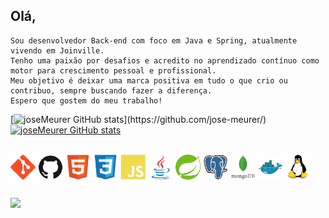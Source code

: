 ## Olá,

```
Sou desenvolvedor Back-end com foco em Java e Spring, atualmente vivendo em Joinville.
Tenho uma paixão por desafios e acredito no aprendizado contínuo como motor para crescimento pessoal e profissional.
Meu objetivo é deixar uma marca positiva em tudo o que crio ou contribuo, sempre buscando fazer a diferença.
Espero que gostem do meu trabalho!
```

<div>
<!--    <img height="150em" align="center" src="https://github-readme-stats-jose-meurer.vercel.app/api?username=jose-meurer&show_icons=true&theme=calm_pink&include_all_commits=false&count_private=true/> -->
  
<!--  <img height="150em" align="center" src="https://github-readme-stats-jose-meurer.vercel.app/api/top-langs/?username=jose-meurer&layout=compact&langs_count=7&theme=calm_pink&size_weight=0.5&count_weight=0.5/> -->

[![joseMeurer GitHub stats](https://github-readme-stats.vercel.app/api?username=jose-meurer&show_icons=true&theme=calm_pink&include_all_commits=false&count_private=true")](https://github.com/jose-meurer/)
[![joseMeurer GitHub stats](https://github-readme-stats.vercel.app/api/top-langs/?username=jose-meurer&layout=compact&langs_count=7&theme=calm_pink&size_weight=0.5&count_weight=0.5)](https://github.com/jose-meurer/)

</div>

<br />
<div style="display: inline_block">
  <img align="center" alt="git" height="40" width="40" src="https://github.com/devicons/devicon/blob/master/icons/git/git-original.svg">
  <img align="center" alt="github" height="40" width="40" src="https://github.com/devicons/devicon/blob/master/icons/github/github-original.svg">
  <img align="center" alt="html" height="40" width="40" src="https://github.com/devicons/devicon/blob/master/icons/html5/html5-original.svg">
  <img align="center" alt="css" height="40" width="40" src="https://github.com/devicons/devicon/blob/master/icons/css3/css3-original.svg">
  <img align="center" alt="css" height="40" width="40" src="https://github.com/devicons/devicon/blob/master/icons/javascript/javascript-plain.svg">
  <img align="center" alt="java" height="40" width="40" src="https://raw.githubusercontent.com/devicons/devicon/master/icons/java/java-original.svg">
  <img align="center" alt="spring" height="40" width="40" src="https://raw.githubusercontent.com/devicons/devicon/master/icons/spring/spring-original.svg">
  <img align="center" alt="postgresql" height="40" width="40" src="https://raw.githubusercontent.com/devicons/devicon/master/icons/postgresql/postgresql-original.svg">
  <img align="center" alt="MongoDB" height="40" width="40" src="https://raw.githubusercontent.com/devicons/devicon/master/icons/mongodb/mongodb-original-wordmark.svg" />
  <img align="center" alt="docker" height="40" width="40" src="https://github.com/devicons/devicon/blob/master/icons/docker/docker-original.svg">
  <img align="center" alt="linux" height="40" width="40" src="https://github.com/devicons/devicon/blob/master/icons/linux/linux-original.svg">
</div>

##

<div>
  <a href="https://www.linkedin.com/in/jose-meurer/" target="_blank">
    <img src="https://img.shields.io/badge/-LinkedIn-%230077B5?style=for-the-badge&logo=linkedin&logoColor=white" target="_blank">
  </a>
</div>
